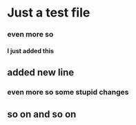 # Just a test file

### even more so

#### I just added this


## added new line


### even more so some stupid changes
## so on and so on
